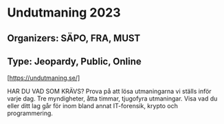 # Undutmaning 2023
## Organizers: SÄPO, FRA, MUST
## Type: Jeopardy, Public, Online
[https://undutmaning.se/]

HAR DU VAD SOM KRÄVS?
Prova på att lösa utmaningarna vi ställs inför varje dag.
Tre myndigheter, åtta timmar, tjugofyra utmaningar.
Visa vad du eller ditt lag går för inom bland annat
IT-forensik, krypto och programmering.

